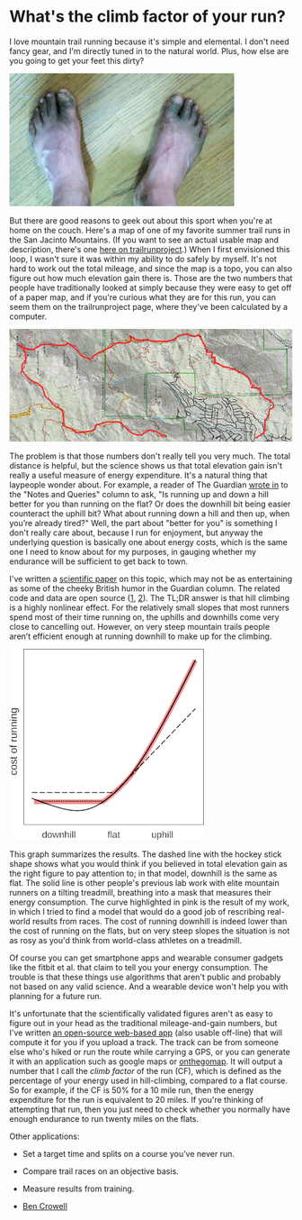 What's the climb factor of your run?
====================================

I love mountain trail running because it's simple and elemental. I don't need fancy gear,
and I'm directly tuned in to the natural world. Plus, how else are you going to get your
feet this dirty?

![picture of dirty feet](dirty_feet.jpg)

But there are good reasons to geek out about this sport when you're at home
on the couch. Here's a map of one of my favorite summer trail runs in the San
Jacinto Mountains. (If you want to see an actual usable map and description,
there's one [here on trailrunproject](https://www.trailrunproject.com/trail/7093426/san-jacinto-peak-loop).)
When I first envisioned this loop, I wasn't sure it was within my ability to do
safely by myself. It's not hard to work out the total mileage, and since the map
is a topo, you can also figure out how much elevation gain there is. Those are the two
numbers that people have traditionally looked at simply because they were easy to
get off of a paper map, and if you're curious what they are for this run, you can
seem them on the trailrunproject page, where they've been calculated by a computer.

![topo map of a running loop](san_j_loop.png)

The problem is that those numbers don't really tell you very much. The
total distance is helpful, but the science shows us that total
elevation gain isn't really a useful measure of energy
expenditure. It's a natural thing that laypeople wonder about. For
example, a reader of The Guardian [wrote in](https://www.theguardian.com/lifeandstyle/2022/aug/07/readers-reply-is-running-up-and-down-a-hill-better-for-you-than-running-on-the-flat) to the "Notes and Queries"
column to ask, "Is running up and down a hill better for you than
running on the flat? Or does the downhill bit being easier counteract
the uphill bit? What about running down a hill and then up, when
you’re already tired?" Well, the part about "better for you" is something
I don't really care about, because I run for enjoyment, but anyway the
underlying question is basically one about energy costs, which is the
same one I need to know about for my purposes, in gauging whether my
endurance will be sufficient to get back to town.

I've written a [scientific
paper](https://www.biorxiv.org/content/10.1101/2021.04.03.438339v2) on
this topic, which may not be as entertaining as some of the cheeky
British humor in the Guardian column. The related code and data are
open source ([1](https://github.com/bcrowell/trail),
[2](https://github.com/bcrowell/kcals)). The TL;DR answer is that hill
climbing is a highly nonlinear effect. For
the relatively small slopes that most runners spend most of their time
running on, the uphills and downhills come very close to cancelling
out. However, on very steep mountain trails people aren’t efficient
enough at running downhill to make up for the climbing.

![graph showing three models of running efficiency versus hill slope](graph.png)

This graph summarizes the results. The dashed line with the hockey stick shape
shows what you would think if you believed in total elevation gain as the right
figure to pay attention to; in that model, downhill is the same as flat. The
solid line is other people's previous lab work with elite mountain runners on
a tilting treadmill, breathing into a mask that measures their energy consumption.
The curve highlighted in pink is the result of my work, in which I tried to
find a model that would do a good job of rescribing real-world results from
races. The cost of running downhill is indeed lower than the cost of running
on the flats, but on very steep slopes the situation is not as rosy as you'd
think from world-class athletes on a treadmill.

Of course you can get smartphone apps and wearable consumer gadgets like the fitbit et al. that
claim to tell you your energy consumption. The trouble is that these things use
algorithms that aren't public and probably not based on any valid science. And
a wearable device won't help you with planning for a future run.

It's unfortunate that the scientifically validated figures aren't as
easy to figure out in your head as the traditional mileage-and-gain
numbers, but I've written [an open-source web-based
app](https://lightandmatter.com/cf) (also usable off-line) that will
compute it for you if you upload a track. The track can be from
someone else who's hiked or run the route while carrying a GPS, or you
can generate it with an application such as google maps or
[onthegomap](https://onthegomap.com/). It will output a number that I
call the *climb factor* of the run (CF), which is defined as the percentage
of your energy used in hill-climbing, compared to a flat course. So for example,
if the CF is 50% for a 10 mile run, then the energy expenditure for the run
is equivalent to 20 miles. If you're thinking of attempting that run, then you
just need to check whether you normally have enough endurance to run twenty miles
on the flats.

Other applications:

- Set a target time and splits on a course you've never run.

- Compare trail races on an objective basis.

- Measure results from training.

- [Ben Crowell](http://lightandmatter.com/area4author.html)